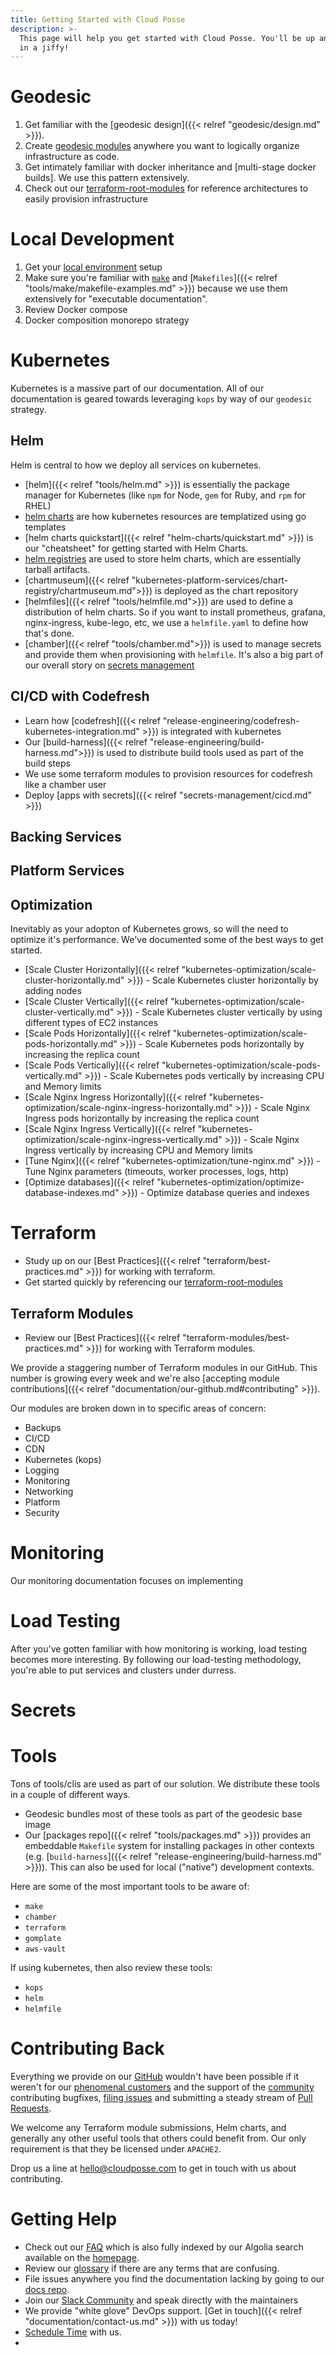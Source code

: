 ```yaml
---
title: Getting Started with Cloud Posse
description: >-
  This page will help you get started with Cloud Posse. You'll be up and running
  in a jiffy!
---
```


# Geodesic

1. Get familiar with the [geodesic design]({{< relref "geodesic/design.md" >}}).
2. Create [geodesic modules](/geodesic/module/) anywhere you want to logically organize infrastructure as code.
3. Get intimately familiar with docker inheritance and [multi-stage docker builds]. We use this pattern extensively.
3. Check out our [terraform-root-modules](https://github.com/cloudposse/terraform-root-modules) for reference architectures to easily provision infrastructure

# Local Development

1. Get your [local environment](/local-dev-environments/) setup
2. Make sure you're familiar with [`make`](/tools/make/) and [`Makefiles`]({{< relref "tools/make/makefile-examples.md" >}}) because we use them extensively for "executable documentation".
3. Review Docker compose
4. Docker composition monorepo strategy

# Kubernetes

Kubernetes is a massive part of our documentation. All of our documentation is geared towards leveraging `kops` by way of our `geodesic` strategy.

## Helm

Helm is central to how we deploy all services on kubernetes.

* [helm]({{< relref "tools/helm.md" >}}) is essentially the package manager for Kubernetes (like `npm` for Node, `gem` for Ruby, and `rpm` for RHEL)
* [helm charts](/helm-charts/) are how kubernetes resources are templatized using go templates
* [helm charts quickstart]({{< relref "helm-charts/quickstart.md" >}}) is our "cheatsheet" for getting started with Helm Charts.
* [helm registries](/kubernetes-platform-services/chart-registry/) are used to store helm charts, which are essentially tarball artifacts.
* [chartmuseum]({{< relref "kubernetes-platform-services/chart-registry/chartmuseum.md">}}) is deployed as the chart repository
* [helmfiles]({{< relref "tools/helmfile.md">}}) are used to define a distribution of helm charts. So if you want to install prometheus, grafana, nginx-ingress, kube-lego, etc, we use a `helmfile.yaml` to define how that's done.
* [chamber]({{< relref "tools/chamber.md">}}) is used to manage secrets and provide them when provisioning with `helmfile`. It's also a big part of our overall story on [secrets management](/secrets-management/)

## CI/CD with Codefresh

* Learn how [codefresh]({{< relref "release-engineering/codefresh-kubernetes-integration.md" >}}) is integrated with kubernetes
* Our [build-harness]({{< relref "release-engineering/build-harness.md">}}) is used to distribute build tools used as part of the build steps
* We use some terraform modules to provision resources for codefresh like a chamber user
* Deploy [apps with secrets]({{< relref "secrets-management/cicd.md" >}})

## Backing Services

## Platform Services

## Optimization

Inevitably as your adopton of Kubernetes grows, so will the need to optimize it's performance. We've documented some of the best ways to get started.

* [Scale Cluster Horizontally]({{< relref "kubernetes-optimization/scale-cluster-horizontally.md" >}}) - Scale Kubernetes cluster horizontally by adding nodes
* [Scale Cluster Vertically]({{< relref "kubernetes-optimization/scale-cluster-vertically.md" >}}) - Scale Kubernetes cluster vertically by using different types of EC2 instances
* [Scale Pods Horizontally]({{< relref "kubernetes-optimization/scale-pods-horizontally.md" >}}) - Scale Kubernetes pods horizontally by increasing the replica count
* [Scale Pods Vertically]({{< relref "kubernetes-optimization/scale-pods-vertically.md" >}}) - Scale Kubernetes pods vertically by increasing CPU and Memory limits
* [Scale Nginx Ingress Horizontally]({{< relref "kubernetes-optimization/scale-nginx-ingress-horizontally.md" >}}) - Scale Nginx Ingress pods horizontally by increasing the replica count
* [Scale Nginx Ingress Vertically]({{< relref "kubernetes-optimization/scale-nginx-ingress-vertically.md" >}}) - Scale Nginx Ingress vertically by increasing CPU and Memory limits
* [Tune Nginx]({{< relref "kubernetes-optimization/tune-nginx.md" >}}) - Tune Nginx parameters (timeouts, worker processes, logs, http)
* [Optimize databases]({{< relref "kubernetes-optimization/optimize-database-indexes.md" >}}) - Optimize database queries and indexes

# Terraform

* Study up on our [Best Practices]({{< relref "terraform/best-practices.md" >}}) for working with terraform.
* Get started quickly by referencing our [terraform-root-modules](/terraform-modules/root/)

## Terraform Modules

* Review our [Best Practices]({{< relref "terraform-modules/best-practices.md" >}}) for working with Terraform modules.

We provide a staggering number of Terraform modules in our GitHub. This number is growing every week and we're also [accepting module contributions]({{< relref "documentation/our-github.md#contributing" >}}).

Our modules are broken down in to specific areas of concern:

- Backups
- CI/CD
- CDN
- Kubernetes (kops)
- Logging
- Monitoring
- Networking
- Platform
- Security

# Monitoring

Our monitoring documentation focuses on implementing

# Load Testing

After you've gotten familiar with how monitoring is working, load testing becomes more interesting. By following our load-testing methodology, you're able to put services and clusters under durress.

# Secrets



# Tools

Tons of tools/clis are used as part of our solution. We distribute these tools in a couple of different ways.

* Geodesic bundles most of these tools as part of the geodesic base image
* Our [packages repo]({{< relref "tools/packages.md" >}}) provides an embeddable `Makefile` system for installing packages in other contexts (e.g. [`build-harness`]({{< relref "release-engineering/build-harness.md" >}})). This can also be used for local ("native") development contexts.

Here are some of the most important tools to be aware of:

- `make`
- `chamber`
- `terraform`
- `gomplate`
- `aws-vault`

If using kubernetes, then also review these tools:

- `kops`
- `helm`
- `helmfile`

# Contributing Back

Everything we provide on our [GitHub](https://github.com/cloudposse/) wouldn't have been possible if it weren't for our [phenomenal customers](https://cloudposse.com/) and the support of the [community](https://cloudposse.com/slack/) contributing bugfixes, [filing issues](https://github.com/search?q=org%3Acloudposse+type%3Aissue) and submitting a steady stream of [Pull Requests](https://github.com/search?q=org%3Acloudposse+type%3Apr).

We welcome any Terraform module submissions, Helm charts, and generally any other useful tools that others could benefit from. Our only requirement is that they be licensed under `APACHE2`.

Drop us a line at [hello@cloudposse.com](mailto:hello@cloudposse.com) to get in touch with us about contributing.

# Getting Help

* Check out our [FAQ](/faq/) which is also fully indexed by our Algolia search available on the [homepage](/).
* Review our [glossary](/glossary/) if there are any terms that are confusing.
* File issues anywhere you find the documentation lacking by going to our [docs repo](https://github.com/cloudposse/docs).
* Join our [Slack Community](https://cloudposse.com/slack/) and speak directly with the maintainers
* We provide "white glove" DevOps support. [Get in touch]({{< relref "documentation/contact-us.md" >}}) with us today!
* [Schedule Time](https://calendly.com/cloudposse/) with us.
*
